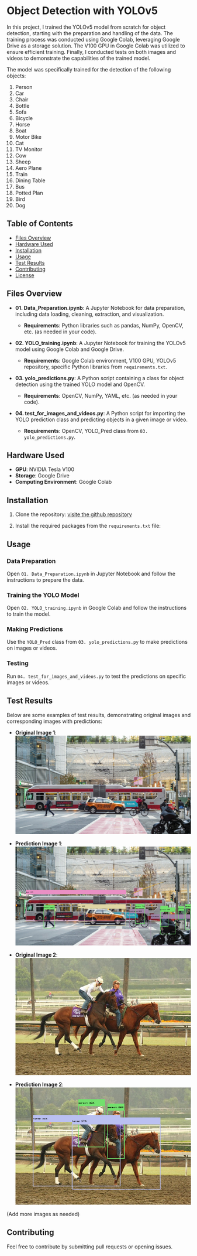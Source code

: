 # Object Detection with YOLOv5

In this project, I trained the YOLOv5 model from scratch for object detection, starting with the preparation and handling of the data. The training process was conducted using Google Colab, leveraging Google Drive as a storage solution. The V100 GPU in Google Colab was utilized to ensure efficient training. Finally, I conducted tests on both images and videos to demonstrate the capabilities of the trained model.

The model was specifically trained for the detection of the following objects:

01. Person
02. Car
03. Chair
04. Bottle
05. Sofa
06. Bicycle
07. Horse
08. Boat
09. Motor Bike
10. Cat
11. TV Monitor
12. Cow
13. Sheep
14. Aero Plane
15. Train
16. Dining Table
17. Bus
18. Potted Plan
19. Bird
20. Dog

## Table of Contents

- [Files Overview](#files-overview)
- [Hardware Used](#hardware-used)
- [Installation](#installation)
- [Usage](#usage)
- [Test Results](#test-results)
- [Contributing](#contributing)
- [License](#license)

## Files Overview

- **01. Data_Preparation.ipynb**: A Jupyter Notebook for data preparation, including data loading, cleaning, extraction, and visualization.
  - **Requirements**: Python libraries such as pandas, NumPy, OpenCV, etc. (as needed in your code).

- **02. YOLO_training.ipynb**: A Jupyter Notebook for training the YOLOv5 model using Google Colab and Google Drive.
  - **Requirements**: Google Colab environment, V100 GPU, YOLOv5 repository, specific Python libraries from `requirements.txt`.

- **03. yolo_predictions.py**: A Python script containing a class for object detection using the trained YOLO model and OpenCV.
  - **Requirements**: OpenCV, NumPy, YAML, etc. (as needed in your code).

- **04. test_for_images_and_videos.py**: A Python script for importing the YOLO prediction class and predicting objects in a given image or video.
  - **Requirements**: OpenCV, YOLO_Pred class from `03. yolo_predictions.py`.

## Hardware Used

- **GPU**: NVIDIA Tesla V100
- **Storage**: Google Drive
- **Computing Environment**: Google Colab

## Installation

1. Clone the repository: [visite the github repository](https://github.com/ultralytics/yolov5)

2. Install the required packages from the `requirements.txt` file:


## Usage

### Data Preparation

Open `01. Data_Preparation.ipynb` in Jupyter Notebook and follow the instructions to prepare the data.

### Training the YOLO Model

Open `02. YOLO_training.ipynb` in Google Colab and follow the instructions to train the model.

### Making Predictions

Use the `YOLO_Pred` class from `03. yolo_predictions.py` to make predictions on images or videos.

### Testing

Run `04. test_for_images_and_videos.py` to test the predictions on specific images or videos.

## Test Results

Below are some examples of test results, demonstrating original images and corresponding images with predictions:

- **Original Image 1**: ![Original Image 1](test_1.jpg)
- **Prediction Image 1**: ![Prediction Image 1](test_1_pred.png)

- **Original Image 2**: ![Original Image 2](test_2.jpg)
- **Prediction Image 2**: ![Prediction Image 2](test_2_pred.png)

(Add more images as needed)

## Contributing

Feel free to contribute by submitting pull requests or opening issues.

